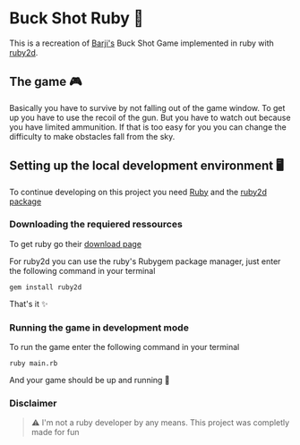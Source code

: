 <h1>Buck Shot Ruby 🔫</h1>

This is a recreation of [Barji's](https://www.youtube.com/c/BarjiGames) Buck Shot Game implemented in ruby with [ruby2d](https://www.ruby2d.com/).

## The game 🎮
Basically you have to survive by not falling out of the game window. To get up you have to use the recoil of the gun.
But you have to watch out because you have limited ammunition. If that is too easy for you you can change the difficulty
to make obstacles fall from the sky.

## Setting up the local development environment 🖥️
To continue developing on this project you need [Ruby](https://www.ruby-lang.org/de/) and the [ruby2d package](https://www.ruby2d.com/learn/get-started/)

### Downloading the requiered ressources 
To get ruby go their [download page](https://www.ruby-lang.org/de/downloads/)

For ruby2d you can use the ruby's Rubygem package manager, just enter the following command in your terminal
```shell
gem install ruby2d
```

That's it ✨

### Running the game in development mode
To run the game enter the following command in your terminal
```shell
ruby main.rb
```

And your game should be up and running 🚀

### Disclaimer

>⚠️ I'm not a ruby developer by any means. This project was completly made for fun
